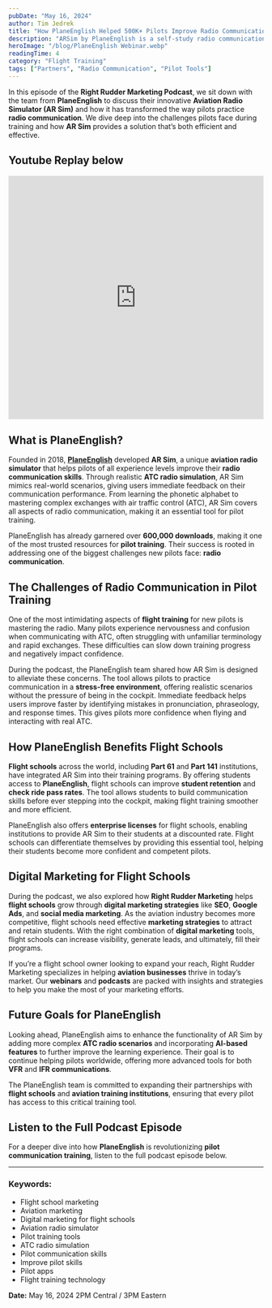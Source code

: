 ```yaml
---
pubDate: "May 16, 2024"
author: Tim Jedrek
title: "How PlaneEnglish Helped 500K+ Pilots Improve Radio Communication"
description: "ARSim by PlaneEnglish is a self-study radio communications training software and built-in curriculum used by institutions of all sizes, to enhance students' proficiency in aviation radio communication while reducing training costs and time."
heroImage: "/blog/PlaneEnglish Webinar.webp"
readingTime: 4
category: "Flight Training"
tags: ["Partners", "Radio Communication", "Pilot Tools"]
---
```


In this episode of the **Right Rudder Marketing Podcast**, we sit down with the team from **PlaneEnglish** to discuss their innovative **Aviation Radio Simulator (AR Sim)** and how it has transformed the way pilots practice **radio communication**. We dive deep into the challenges pilots face during training and how **AR Sim** provides a solution that’s both efficient and effective.

## Youtube Replay below

<iframe width="100%" height="480" src="https://www.youtube.com/embed/k_R9kKMJpnY?si=Y2k93N7att8oGnE6" title="YouTube video player" frameborder="0" allow="accelerometer; autoplay; clipboard-write; encrypted-media; gyroscope; picture-in-picture; web-share" referrerpolicy="strict-origin-when-cross-origin" allowfullscreen></iframe>

## What is PlaneEnglish?

Founded in 2018, [**PlaneEnglish**](http://planeenglishsim.com/) developed **AR Sim**, a unique **aviation radio simulator** that helps pilots of all experience levels improve their **radio communication skills**. Through realistic **ATC radio simulation**, AR Sim mimics real-world scenarios, giving users immediate feedback on their communication performance. From learning the phonetic alphabet to mastering complex exchanges with air traffic control (ATC), AR Sim covers all aspects of radio communication, making it an essential tool for pilot training.

PlaneEnglish has already garnered over **600,000 downloads**, making it one of the most trusted resources for **pilot training**. Their success is rooted in addressing one of the biggest challenges new pilots face: **radio communication**.

## The Challenges of Radio Communication in Pilot Training

One of the most intimidating aspects of **flight training** for new pilots is mastering the radio. Many pilots experience nervousness and confusion when communicating with ATC, often struggling with unfamiliar terminology and rapid exchanges. These difficulties can slow down training progress and negatively impact confidence.

During the podcast, the PlaneEnglish team shared how AR Sim is designed to alleviate these concerns. The tool allows pilots to practice communication in a **stress-free environment**, offering realistic scenarios without the pressure of being in the cockpit. Immediate feedback helps users improve faster by identifying mistakes in pronunciation, phraseology, and response times. This gives pilots more confidence when flying and interacting with real ATC.

## How PlaneEnglish Benefits Flight Schools

**Flight schools** across the world, including **Part 61** and **Part 141** institutions, have integrated AR Sim into their training programs. By offering students access to **PlaneEnglish**, flight schools can improve **student retention** and **check ride pass rates**. The tool allows students to build communication skills before ever stepping into the cockpit, making flight training smoother and more efficient.

PlaneEnglish also offers **enterprise licenses** for flight schools, enabling institutions to provide AR Sim to their students at a discounted rate. Flight schools can differentiate themselves by providing this essential tool, helping their students become more confident and competent pilots.

## Digital Marketing for Flight Schools

During the podcast, we also explored how **Right Rudder Marketing** helps **flight schools** grow through **digital marketing strategies** like **SEO**, **Google Ads**, and **social media marketing**. As the aviation industry becomes more competitive, flight schools need effective **marketing strategies** to attract and retain students. With the right combination of **digital marketing** tools, flight schools can increase visibility, generate leads, and ultimately, fill their programs.

If you’re a flight school owner looking to expand your reach, Right Rudder Marketing specializes in helping **aviation businesses** thrive in today’s market. Our **webinars** and **podcasts** are packed with insights and strategies to help you make the most of your marketing efforts.

## Future Goals for PlaneEnglish

Looking ahead, PlaneEnglish aims to enhance the functionality of AR Sim by adding more complex **ATC radio scenarios** and incorporating **AI-based features** to further improve the learning experience. Their goal is to continue helping pilots worldwide, offering more advanced tools for both **VFR** and **IFR communications**.

The PlaneEnglish team is committed to expanding their partnerships with **flight schools** and **aviation training institutions**, ensuring that every pilot has access to this critical training tool.

## Listen to the Full Podcast Episode

For a deeper dive into how **PlaneEnglish** is revolutionizing **pilot communication training**, listen to the full podcast episode below.

---

### Keywords:

- Flight school marketing
- Aviation marketing
- Digital marketing for flight schools
- Aviation radio simulator
- Pilot training tools
- ATC radio simulation
- Pilot communication skills
- Improve pilot skills
- Pilot apps
- Flight training technology

**Date:** May 16, 2024 2PM Central / 3PM Eastern
